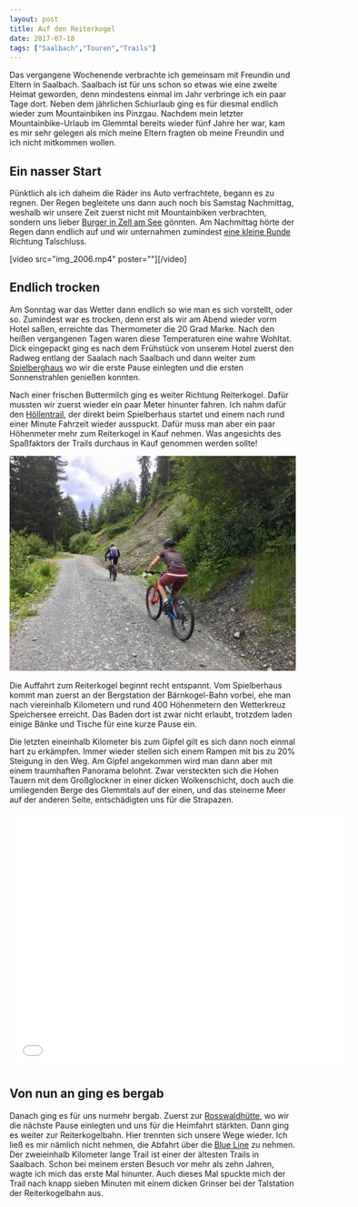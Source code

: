```yaml
---
layout: post
title: Auf den Reiterkogel
date: 2017-07-18
tags: ["Saalbach","Touren","Trails"]
---
```


Das vergangene Wochenende verbrachte ich gemeinsam mit Freundin und Eltern in Saalbach. Saalbach ist für uns schon so etwas wie eine zweite Heimat geworden, denn mindestens einmal im Jahr verbringe ich ein paar Tage dort. Neben dem jährlichen Schiurlaub ging es für diesmal endlich wieder zum Mountainbiken ins Pinzgau. Nachdem mein letzter Mountainbike-Urlaub im Glemmtal bereits wieder fünf Jahre her war, kam es mir sehr gelegen als mich meine Eltern fragten ob meine Freundin und ich nicht mitkommen wollen.

## Ein nasser Start

Pünktlich als ich daheim die Räder ins Auto verfrachtete, begann es zu regnen. Der Regen begleitete uns dann auch noch bis Samstag Nachmittag, weshalb wir unsere Zeit zuerst nicht mit Mountainbiken verbrachten, sondern uns lieber [Burger in Zell am See](https://cheerfulsoul.blog/the-burger-factory/) gönnten. Am Nachmittag hörte der Regen dann endlich auf und wir unternahmen zumindest [eine kleine Runde](https://www.strava.com/activities/1084787051) Richtung Talschluss.​

[video src="img_2006.mp4" poster=""][/video]

## ​Endlich trocken

Am Sonntag war das Wetter dann endlich so wie man es sich vorstellt, oder so. Zumindest war es trocken, denn erst als wir am Abend wieder vorm Hotel saßen, erreichte das Thermometer die 20 Grad Marke. Nach den heißen vergangenen Tagen waren diese Temperaturen eine wahre Wohltat. Dick eingepackt ging es nach dem Frühstück von unserem Hotel zuerst den Radweg entlang der Saalach nach Saalbach und dann weiter zum [Spielberghaus](http://www.spielberghaus.at/de/) wo wir die erste Pause einlegten und die ersten Sonnenstrahlen genießen konnten.

Nach einer frischen Buttermilch ging es weiter Richtung Reiterkogel. Dafür mussten wir zuerst wieder ein paar Meter hinunter fahren. Ich nahm dafür den [Höllentrail](https://www.saalbach.com/de/tour/H%C3%B6llen%20Trail%20an%20der%20Kohlmaisgipfelbahn%20in%20Saalbach%20Hinterglemm_9801710), der direkt beim Spielberhaus startet und einem nach rund einer Minute Fahrzeit wieder ausspuckt. Dafür muss man aber ein paar Höhenmeter mehr zum Reiterkogel in Kauf nehmen. Was angesichts des Spaßfaktors der Trails durchaus in Kauf genommen werden sollte!

![Bei der Auffahrt zum Reiterkogel](assets/img_2004.jpg "Bei der Auffahrt zum Reiterkogel")

Die Auffahrt zum Reiterkogel beginnt recht entspannt. Vom Spielberhaus kommt man zuerst an der Bergstation der Bärnkogel-Bahn vorbei, ehe man nach viereinhalb Kilometern und rund 400 Höhenmetern den Wetterkreuz Speichersee erreicht. Das Baden dort ist zwar nicht erlaubt, trotzdem laden einige Bänke und Tische für eine kurze Pause ein.

Die letzten eineinhalb Kilometer bis zum Gipfel gilt es sich dann noch einmal hart zu erkämpfen. Immer wieder stellen sich einem Rampen mit bis zu 20% Steigung in den Weg. Am Gipfel angekommen wird man dann aber mit einem traumhaften Panorama belohnt. Zwar versteckten sich die Hohen Tauern mit dem Großglockner in einer dicken Wolkenschicht, doch auch die umliegenden Berge des Glemmtals auf der einen, und das steinerne Meer auf der anderen Seite, entschädigten uns für die Strapazen.

<iframe style="border: 0;" src="embed?pb=!1m0!4v1500290688398!6m8!1m7!1sF%3A-KhPiA_bni5I%2FWWxGuC3WO3I%2FAAAAAAAABbg%2Fs64VbUwUWo0dxcNjI_bzxdvnzZ1mGPzUwCLIBGAYYCw!2m2!1d47.40123699999999!2d12.5934654!3f189.44275433889524!4f-14.853515009593877!5f0.4000000000000002" width="600" height="450" frameborder="0" allowfullscreen="allowfullscreen"></iframe>

## Von nun an ging es bergab

Danach ging es für uns nurmehr bergab. Zuerst zur [Rosswaldhütte](http://www.rosswaldhuette.at/de/), wo wir die nächste Pause einlegten und uns für die Heimfahrt stärkten. Dann ging es weiter zur Reiterkogelbahn. Hier trennten sich unsere Wege wieder. Ich ließ es mir nämlich nicht nehmen, die Abfahrt über die [Blue Line](https://www.bike-n-soul.at/de/bike-touren/blue-line/) zu nehmen. Der zweieinhalb Kilometer lange Trail ist einer der ältesten Trails in Saalbach. Schon bei meinem ersten Besuch vor mehr als zehn Jahren, wagte ich mich das erste Mal hinunter. Auch dieses Mal spuckte mich der Trail nach knapp sieben Minuten mit einem dicken Grinser bei der Talstation der Reiterkogelbahn aus.

<map id="iaabxnmlvdooqmaz"></map>
